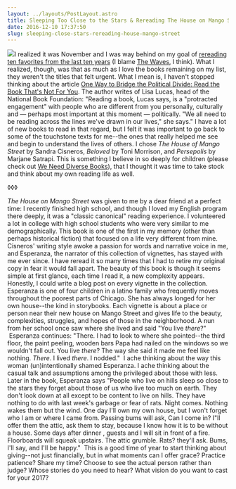 ```yaml
---
layout: ../layouts/PostLayout.astro
title: Sleeping Too Close to the Stars & Rereading The House on Mango Street
date: 2016-12-10 17:37:50
slug: sleeping-close-stars-rereading-house-mango-street
---
```


[![](http://akindoflibrary.com/wp-content/uploads/2016/12/imgres-1-1.jpg)](http://akindoflibrary.com/wp-content/uploads/2016/12/imgres-1-1.jpg)I realized it was November and I was way behind on my goal of [rereading ten favorites from the last ten years](http://akindoflibrary.com/decades-worth-rereading-favorites-blogs-tenth-year/) (I blame [The Waves](http://akindoflibrary.com/time-decided-good-idea-reread-waves-virginia-woolf-just-took-month-longer-undergrad/), I think). What I realized, though, was that as much as I love the books remaining on my list, they weren't the titles that felt urgent. What I mean is, I haven't stopped thinking about the article [One Way to Bridge the Political Divide: Read the Book That's Not For You](http://www.npr.org/2016/11/14/501975656/one-way-to-bridge-the-political-divide-read-the-book-thats-not-for-you). The author writes of Lisa Lucas, head of the National Book Foundation: "Reading a book, Lucas says, is a "protracted engagement" with people who are different from you personally, culturally and — perhaps most important at this moment — politically. "We all need to be reading across the lines we've drawn in our lives," she says." I have a lot of new books to read in that regard, but I felt it was important to go back to some of the touchstone texts for me--the ones that really helped me see and begin to understand the lives of others. I chose _The House of Mango Street_ by Sandra Cisneros, _Beloved_ by Toni Morrison, and _Persepolis_ by Marjane Satrapi. This is something I believe in so deeply for children (please check out [We Need Diverse Books](http://weneeddiversebooks.org/)), that I thought it was time to take stock and think about my own reading life as well.

◊◊◊

_The House on Mango Street_ was given to me by a dear friend at a perfect time: I recently finished high school, and though I loved my English program there deeply, it was a "classic canonical" reading experience. I volunteered a lot in college with high school students who were very similar to me demographically. This book is one of the first in my memory (other than perhaps historical fiction) that focused on a life very different from mine. Cisneros' writing style awoke a passion for words and narrative voice in me, and Esperanza, the narrator of this collection of vignettes, has stayed with me ever since. I have reread it so many times that I had to retire my original copy in fear it would fall apart. The beauty of this book is though it seems simple at first glance, each time I read it, a new complexity appears. Honestly, I could write a blog post on every vignette in the collection. Esperanza is one of four children in a latino family who frequently moves throughout the poorest parts of Chicago. She has always longed for her own house--the kind in storybooks. Each vignette is about a place or person near their new house on Mango Street and gives life to the beauty, complexities, struggles, and hopes of those in the neighborhood. A nun from her school once saw where she lived and said "You live _there_?"  Esperanza continues: "There. I had to look to where she pointed--the third floor, the paint peeling, wooden bars Papa had nailed on the windows so we wouldn't fall out. You live _there_? The way she said it made me feel like nothing. _There_. I lived _there_. I nodded."  I ache thinking about the way this woman (un)intentionally shamed Esperanza. I ache thinking about the casual talk and assumptions among the privileged about those with less. Later in the book, Esperanza says "People who live on hills sleep so close to the stars they forget about those of us who live too much on earth. They don't look down at all except to be content to live on hills. They have nothing to do with last week's garbage or fear of rats. Night comes. Nothing wakes them but the wind. One day I'll own my own house, but I won't forget who I am or where I came from. Passing bums will ask, Can I come in? I"ll offer them the attic, ask them to stay, because I know how it is to be without a house. Some days after dinner , guests and I will sit in front of a fire. Floorboards will squeak upstairs. The attic grumble. Rats? they'll ask. Bums, I'll say, and I'll be happy."  This is a good time of year to start thinking about giving--not just financially, but in what moments can I offer grace? Practice patience? Share my time? Choose to see the actual person rather than judge? Whose stories do you need to hear? What vision do you want to cast for your 2017?